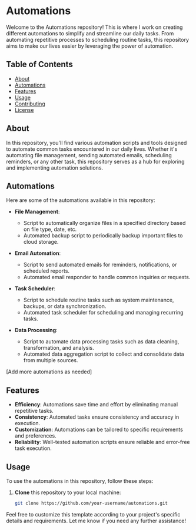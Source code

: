 # Automations

Welcome to the Automations repository! This is where I work on creating different automations to simplify and streamline our daily tasks. From automating repetitive processes to scheduling routine tasks, this repository aims to make our lives easier by leveraging the power of automation.

## Table of Contents

- [About](#about)
- [Automations](#automations)
- [Features](#features)
- [Usage](#usage)
- [Contributing](#contributing)
- [License](#license)

## About

In this repository, you'll find various automation scripts and tools designed to automate common tasks encountered in our daily lives. Whether it's automating file management, sending automated emails, scheduling reminders, or any other task, this repository serves as a hub for exploring and implementing automation solutions.

## Automations

Here are some of the automations available in this repository:

- **File Management**:
  - Script to automatically organize files in a specified directory based on file type, date, etc.
  - Automated backup script to periodically backup important files to cloud storage.

- **Email Automation**:
  - Script to send automated emails for reminders, notifications, or scheduled reports.
  - Automated email responder to handle common inquiries or requests.

- **Task Scheduler**:
  - Script to schedule routine tasks such as system maintenance, backups, or data synchronization.
  - Automated task scheduler for scheduling and managing recurring tasks.

- **Data Processing**:
  - Script to automate data processing tasks such as data cleaning, transformation, and analysis.
  - Automated data aggregation script to collect and consolidate data from multiple sources.

[Add more automations as needed]

## Features

- **Efficiency**: Automations save time and effort by eliminating manual repetitive tasks.
- **Consistency**: Automated tasks ensure consistency and accuracy in execution.
- **Customization**: Automations can be tailored to specific requirements and preferences.
- **Reliability**: Well-tested automation scripts ensure reliable and error-free task execution.

## Usage

To use the automations in this repository, follow these steps:

1. **Clone** this repository to your local machine:

   ```bash
   git clone https://github.com/your-username/automations.git

Feel free to customize this template according to your project's specific details and requirements. Let me know if you need any further assistance!
